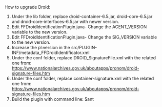 
How to upgrade Droid:

1) Under the lib folder, replace droid-container-6.5.jar, droid-core-6.5.jar and droid-core-interfaces-6.5.jar with newer version.
2) Edit FFDroidIdentificationPlugin.java- Change the AGENT_VERSION variable to the new version.
3) Edit FFDroidIdentificationPlugin.java- Change the SIG_VERSION variable to the new version.
4) Increase the pl:version in the src/PLUGIN-INF/metadata_FFDroidIdentificator.xml
5) Under the conf folder, replace DROID_SignatureFile.xml with the related one from: https://www.nationalarchives.gov.uk/aboutapps/pronom/droid-signature-files.htm
6) Under the conf folder, replace container-signature.xml with the related one from: https://www.nationalarchives.gov.uk/aboutapps/pronom/droid-signature-files.htm
7) Build the plugin with command line: $ant
